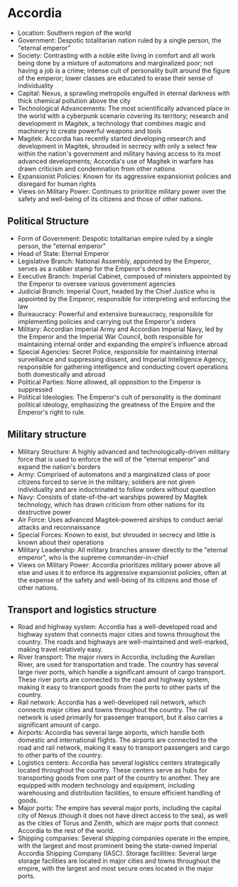 # Accordia

- Location: Southern region of the world
- Government: Despotic totalitarian nation ruled by a single person, the "eternal emperor"
- Society: Contrasting with a noble elite living in comfort and all work being done by a mixture of automatons and marginalized poor; not having a job is a crime; intense cult of personality built around the figure of the emperor; lower classes are educated to erase their sense of individuality
- Capital: Nexus, a sprawling metropolis engulfed in eternal darkness with thick chemical pollution above the city
- Technological Advancements: The most scientifically advanced place in the world with a cyberpunk scenario covering its territory; research and development in Magitek, a technology that combines magic and machinery to create powerful weapons and tools
- Magitek: Accordia has recently started developing research and development in Magitek, shrouded in secrecy with only a select few within the nation's government and military having access to its most advanced developments; Accordia's use of Magitek in warfare has drawn criticism and condemnation from other nations
- Expansionist Policies: Known for its aggressive expansionist policies and disregard for human rights
- Views on Military Power: Continues to prioritize military power over the safety and well-being of its citizens and those of other nations.

## Political Structure

- Form of Government: Despotic totalitarian empire ruled by a single person, the "eternal emperor"
- Head of State: Eternal Emperor
- Legislative Branch: National Assembly, appointed by the Emperor, serves as a rubber stamp for the Emperor's decrees
- Executive Branch: Imperial Cabinet, composed of ministers appointed by the Emperor to oversee various government agencies
- Judicial Branch: Imperial Court, headed by the Chief Justice who is appointed by the Emperor, responsible for interpreting and enforcing the law
- Bureaucracy: Powerful and extensive bureaucracy, responsible for implementing policies and carrying out the Emperor's orders
- Military: Accordian Imperial Army and Accordian Imperial Navy, led by the Emperor and the Imperial War Council, both responsible for maintaining internal order and expanding the empire's influence abroad
- Special Agencies: Secret Police, responsible for maintaining internal surveillance and suppressing dissent, and Imperial Intelligence Agency, responsible for gathering intelligence and conducting covert operations both domestically and abroad
- Political Parties: None allowed, all opposition to the Emperor is suppressed
- Political Ideologies: The Emperor's cult of personality is the dominant political ideology, emphasizing the greatness of the Empire and the Emperor's right to rule.

## Military structure

- Military Structure: A highly advanced and technologically-driven military force that is used to enforce the will of the "eternal emperor" and expand the nation's borders
- Army: Comprised of automatons and a marginalized class of poor citizens forced to serve in the military; soldiers are not given individuality and are indoctrinated to follow orders without question
- Navy: Consists of state-of-the-art warships powered by Magitek technology, which has drawn criticism from other nations for its destructive power
- Air Force: Uses advanced Magitek-powered airships to conduct aerial attacks and reconnaissance
- Special Forces: Known to exist, but shrouded in secrecy and little is known about their operations
- Military Leadership: All military branches answer directly to the "eternal emperor", who is the supreme commander-in-chief
- Views on Military Power: Accordia prioritizes military power above all else and uses it to enforce its aggressive expansionist policies, often at the expense of the safety and well-being of its citizens and those of other nations.

## Transport and logistics structure

- Road and highway system: Accordia has a well-developed road and highway system that connects major cities and towns throughout the country. The roads and highways are well-maintained and well-marked, making travel relatively easy.
- River transport: The major rivers in Accordia, including the Aurelian River, are used for transportation and trade. The country has several large river ports, which handle a significant amount of cargo transport. These river ports are connected to the road and highway system, making it easy to transport goods from the ports to other parts of the country.
- Rail network: Accordia has a well-developed rail network, which connects major cities and towns throughout the country. The rail network is used primarily for passenger transport, but it also carries a significant amount of cargo.
- Airports: Accordia has several large airports, which handle both domestic and international flights. The airports are connected to the road and rail network, making it easy to transport passengers and cargo to other parts of the country.
- Logistics centers: Accordia has several logistics centers strategically located throughout the country. These centers serve as hubs for transporting goods from one part of the country to another. They are equipped with modern technology and equipment, including warehousing and distribution facilities, to ensure efficient handling of goods.
- Major ports: The empire has several major ports, including the capital city of Nexus (though it does not have direct access to the sea), as well as the cities of Torus and Zenith, which are major ports that connect Accordia to the rest of the world.
- Shipping companies: Several shipping companies operate in the empire, with the largest and most prominent being the state-owned Imperial Accordia Shipping Company (IASC).
Storage facilities: Several large storage facilities are located in major cities and towns throughout the empire, with the largest and most secure ones located in the major ports.